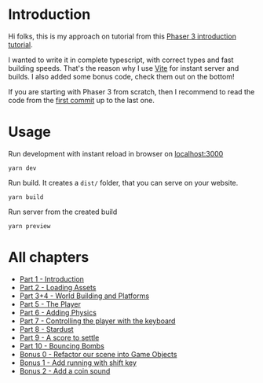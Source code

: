 # Introduction

Hi folks, this is my approach on tutorial from this [Phaser 3 introduction tutorial](http://phaser.io/tutorials/making-your-first-phaser-3-game).

I wanted to write it in complete typescript, with correct types and fast building speeds.
That's the reason why I use [Vite](https://vitejs.dev/) for instant server and builds.
I also added some bonus code, check them out on the bottom!

If you are starting with Phaser 3 from scratch, then I recommend to read the code from the [first commit](https://github.com/dominik-selmeci/making-your-first-phaser-3-game-with-typescript/commit/4bcae6def8e24ec82c94b865ee9fd9d26f6fdb5b) up to the last one.

# Usage

Run development with instant reload in browser on [localhost:3000](http://localhost:3000/)

```
yarn dev
```

Run build. It creates a `dist/` folder, that you can serve on your website.

```
yarn build
```

Run server from the created build

```
yarn preview
```

# All chapters

- [Part 1 - Introduction](https://github.com/dominik-selmeci/making-your-first-phaser-3-game-with-typescript/commit/4bcae6def8e24ec82c94b865ee9fd9d26f6fdb5b)
- [Part 2 - Loading Assets](https://github.com/dominik-selmeci/making-your-first-phaser-3-game-with-typescript/commit/87c0aa4de3f9b804a9b9a3e919012e6cab3ba2a1)
- [Part 3+4 - World Building and Platforms](https://github.com/dominik-selmeci/making-your-first-phaser-3-game-with-typescript/commit/f972eb070f48210ccab38e85611cc7ae826504d5)
- [Part 5 - The Player](https://github.com/dominik-selmeci/making-your-first-phaser-3-game-with-typescript/commit/c7a6f7be84eb51b85c40c60ee510e2a4ac55a88d)
- [Part 6 - Adding Physics](https://github.com/dominik-selmeci/making-your-first-phaser-3-game-with-typescript/commit/b4894ae03d61d0cdc69e246f01a1090bb481b7ce)
- [Part 7 - Controlling the player with the keyboard](https://github.com/dominik-selmeci/making-your-first-phaser-3-game-with-typescript/commit/ffa1608de6931362a6e9642ee36c278315dd9eaf)
- [Part 8 - Stardust](https://github.com/dominik-selmeci/making-your-first-phaser-3-game-with-typescript/commit/52d991dbe53209d6dfed0bf8d0d901cd460774ba)
- [Part 9 - A score to settle](https://github.com/dominik-selmeci/making-your-first-phaser-3-game-with-typescript/commit/15308113a6e214a7008e02e4d67b33ca03c854e8)
- [Part 10 - Bouncing Bombs](https://github.com/dominik-selmeci/making-your-first-phaser-3-game-with-typescript/commit/a48b576acaf7fcd559b932e9b36083f6eab79c8e)
- [Bonus 0 - Refactor our scene into Game Objects](https://github.com/dominik-selmeci/making-your-first-phaser-3-game-with-typescript/commit/a3581ddf84582621da844688b82904c547e9b6d3)
- [Bonus 1 - Add running with shift key](https://github.com/dominik-selmeci/making-your-first-phaser-3-game-with-typescript/commit/a3ce4c14a1eae5e61c7b4e8dfb7156a3af67765b)
- [Bonus 2 - Add a coin sound](https://github.com/dominik-selmeci/making-your-first-phaser-3-game-with-typescript/commit/a02df1d5b7e133ea202270d399c3685886ee4879)
